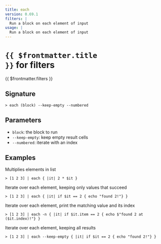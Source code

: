 ```yaml
---
title: each
version: 0.69.1
filters: |
  Run a block on each element of input
usage: |
  Run a block on each element of input
---
```


# <code>{{ $frontmatter.title }}</code> for filters

<div class='command-title'>{{ $frontmatter.filters }}</div>

## Signature

```> each (block) --keep-empty --numbered```

## Parameters

 -  `block`: the block to run
 -  `--keep-empty`: keep empty result cells
 -  `--numbered`: iterate with an index

## Examples

Multiplies elements in list
```shell
> [1 2 3] | each { |it| 2 * $it }
```

Iterate over each element, keeping only values that succeed
```shell
> [1 2 3] | each { |it| if $it == 2 { echo "found 2!"} }
```

Iterate over each element, print the matching value and its index
```shell
> [1 2 3] | each -n { |it| if $it.item == 2 { echo $"found 2 at ($it.index)!"} }
```

Iterate over each element, keeping all results
```shell
> [1 2 3] | each --keep-empty { |it| if $it == 2 { echo "found 2!"} }
```
